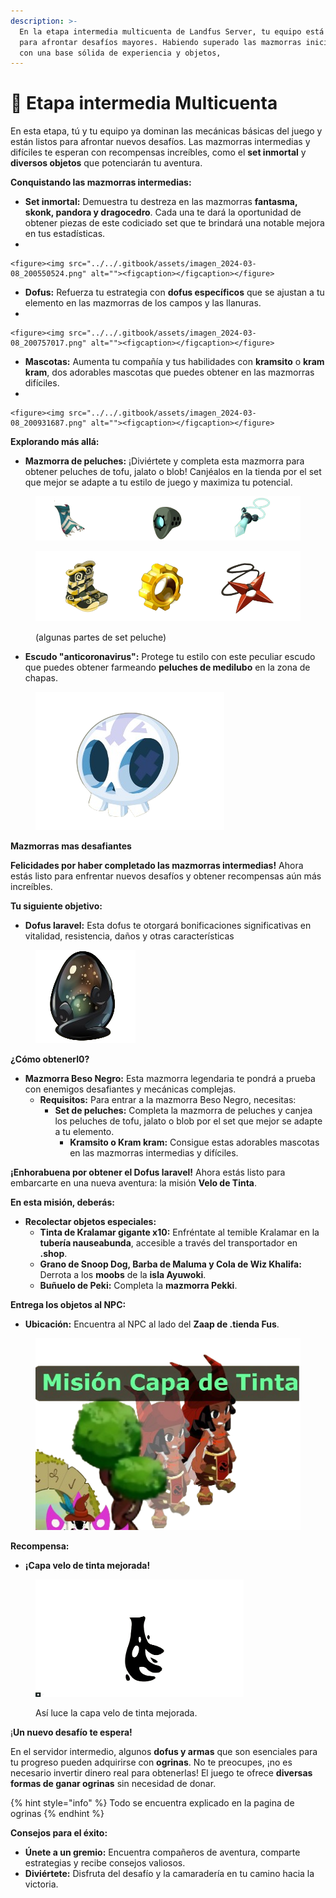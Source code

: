 ```yaml
---
description: >-
  En la etapa intermedia multicuenta de Landfus Server, tu equipo está preparado
  para afrontar desafíos mayores. Habiendo superado las mazmorras iniciales y
  con una base sólida de experiencia y objetos,
---
```


# 👥 Etapa intermedia Multicuenta

En esta etapa, tú y tu equipo ya dominan las mecánicas básicas del juego y están listos para afrontar nuevos desafíos. Las mazmorras intermedias y difíciles te esperan con recompensas increíbles, como el **set inmortal** y **diversos objetos** que potenciarán tu aventura.

**Conquistando las mazmorras intermedias:**

* **Set inmortal:** Demuestra tu destreza en las mazmorras **fantasma, skonk, pandora y dragocedro**. Cada una te dará la oportunidad de obtener piezas de este codiciado set que te brindará una notable mejora en tus estadísticas.
*

    <figure><img src="../../.gitbook/assets/imagen_2024-03-08_200550524.png" alt=""><figcaption></figcaption></figure>
* **Dofus:** Refuerza tu estrategia con **dofus específicos** que se ajustan a tu elemento en las mazmorras de los campos y las llanuras.
*

    <figure><img src="../../.gitbook/assets/imagen_2024-03-08_200757017.png" alt=""><figcaption></figcaption></figure>
* **Mascotas:** Aumenta tu compañía y tus habilidades con **kramsito** o **kram kram**, dos adorables mascotas que puedes obtener en las mazmorras difíciles.
*

    <figure><img src="../../.gitbook/assets/imagen_2024-03-08_200931687.png" alt=""><figcaption></figcaption></figure>

**Explorando más allá:**

* **Mazmorra de peluches:** ¡Diviértete y completa esta mazmorra para obtener peluches de tofu, jalato o blob! Canjéalos en la tienda por el set que mejor se adapte a tu estilo de juego y maximiza tu potencial.

<figure><img src="../../.gitbook/assets/image (1) (1).png" alt=""><figcaption></figcaption></figure>

<figure><img src="../../.gitbook/assets/imagen_2024-03-08_201545016.png" alt="" width="557"><figcaption><p>(algunas partes de set peluche)</p></figcaption></figure>

* **Escudo "anticoronavirus":** Protege tu estilo con este peculiar escudo que puedes obtener farmeando **peluches de medilubo** en la zona de chapas.

<figure><img src="../../.gitbook/assets/imagen_2024-03-08_201723016.png" alt=""><figcaption></figcaption></figure>

**Mazmorras mas desafiantes**&#x20;

**Felicidades por haber completado las mazmorras intermedias!** Ahora estás listo para enfrentar nuevos desafíos y obtener recompensas aún más increíbles.

**Tu siguiente objetivo:**

* **Dofus laravel:** Esta dofus  te otorgará bonificaciones significativas en vitalidad, resistencia, daños y otras características

<figure><img src="../../.gitbook/assets/image (3) (1).png" alt=""><figcaption></figcaption></figure>

**¿Cómo obtenerl0?**

* **Mazmorra Beso Negro:** Esta mazmorra legendaria te pondrá a prueba con enemigos desafiantes y mecánicas complejas.
  * **Requisitos:** Para entrar a la mazmorra Beso Negro, necesitas:
    * **Set de peluches:** Completa la mazmorra de peluches y canjea los peluches de tofu, jalato o blob por el set que mejor se adapte a tu elemento.
      * **Kramsito o Kram kram:** Consigue estas adorables mascotas en las mazmorras intermedias y difíciles.

**¡Enhorabuena por obtener el Dofus laravel!** Ahora estás listo para embarcarte en una nueva aventura: la misión **Velo de Tinta**.

**En esta misión, deberás:**

* **Recolectar objetos especiales:**
  * **Tinta de Kralamar gigante x10:** Enfréntate al temible Kralamar en la **tubería nauseabunda**, accesible a través del transportador en **.shop**.
  * **Grano de Snoop Dog, Barba de Maluma y Cola de Wiz Khalifa:** Derrota a los **moobs** de la **isla Ayuwoki**.
  * **Buñuelo de Peki:** Completa la **mazmorra Pekki**.

**Entrega los objetos al NPC:**

* **Ubicación:** Encuentra al NPC al lado del **Zaap de .tienda Fus**.



<figure><img src="../../.gitbook/assets/image (5).png" alt=""><figcaption></figcaption></figure>

**Recompensa:**

* **¡Capa velo de tinta mejorada!**



<figure><img src="../../.gitbook/assets/image (4).png" alt="" width="333"><figcaption><p>Así luce la capa velo de tinta mejorada.</p></figcaption></figure>



¡**Un nuevo desafío te espera!**

En el servidor intermedio, algunos **dofus y armas** que son esenciales para tu progreso pueden adquirirse con **ogrinas**. No te preocupes, ¡no es necesario invertir dinero real para obtenerlas! El juego te ofrece **diversas formas de ganar ogrinas** sin necesidad de donar.

{% hint style="info" %}
Todo se encuentra explicado en la pagina de ogrinas
{% endhint %}

**Consejos para el éxito:**

* **Únete a un gremio:** Encuentra compañeros de aventura, comparte estrategias y recibe consejos valiosos.
* **Diviértete:** Disfruta del desafío y la camaradería en tu camino hacia la victoria.
